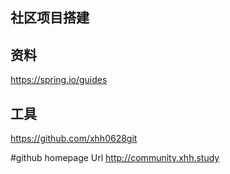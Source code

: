 ## 社区项目搭建
## 资料
https://spring.io/guides
## 工具
https://github.com/xhh0628git

#github homepage Url
http://community.xhh.study